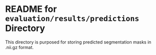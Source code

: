 # README for `evaluation/results/predictions` Directory

This directory is purposed for storing predicted segmentation masks in .nii.gz format.
